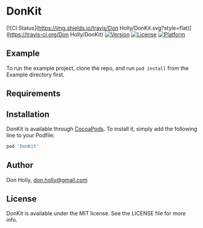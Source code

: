 # DonKit

[![CI Status](https://img.shields.io/travis/Don Holly/DonKit.svg?style=flat)](https://travis-ci.org/Don Holly/DonKit)
[![Version](https://img.shields.io/cocoapods/v/DonKit.svg?style=flat)](https://cocoapods.org/pods/DonKit)
[![License](https://img.shields.io/cocoapods/l/DonKit.svg?style=flat)](https://cocoapods.org/pods/DonKit)
[![Platform](https://img.shields.io/cocoapods/p/DonKit.svg?style=flat)](https://cocoapods.org/pods/DonKit)

## Example

To run the example project, clone the repo, and run `pod install` from the Example directory first.

## Requirements

## Installation

DonKit is available through [CocoaPods](https://cocoapods.org). To install
it, simply add the following line to your Podfile:

```ruby
pod 'DonKit'
```

## Author

Don Holly, don.holly@gmail.com

## License

DonKit is available under the MIT license. See the LICENSE file for more info.
